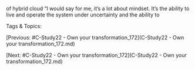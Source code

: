 of hybrid cloud
“I would say for me, it’s a lot about 
mindset. It’s the ability to live 
and operate the system under 
uncertainty and the ability to 

   Tags & Topics:
   

[Previous: #C-Study22 - Own your transformation_172](C-Study22 - Own your transformation_172.md)

[Next: #C-Study22 - Own your transformation_172](C-Study22 - Own your transformation_172.md)
